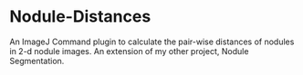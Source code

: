 # Nodule-Distances
An ImageJ Command plugin to calculate the pair-wise distances of nodules in 2-d nodule images. An extension of my other project, Nodule Segmentation.
